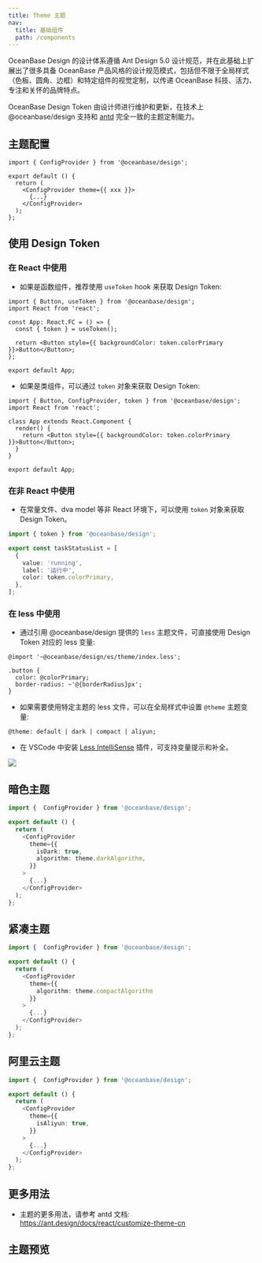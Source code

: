 ```yaml
---
title: Theme 主题
nav:
  title: 基础组件
  path: /components
---
```


OceanBase Design 的设计体系遵循 Ant Design 5.0 设计规范，并在此基础上扩展出了很多具备 OceanBase 产品风格的设计规范模式，包括但不限于全局样式（色板、圆角、边框）和特定组件的视觉定制，以传递 OceanBase 科技、活力、专注和关怀的品牌特点。

OceanBase Design Token 由设计师进行维护和更新，在技术上 @oceanbase/design 支持和 [antd](https://ant.design/docs/react/customize-theme-cn) 完全一致的主题定制能力。

## 主题配置

```tsx | pure
import { ConfigProvider } from '@oceanbase/design';

export default () {
  return (
    <ConfigProvider theme={{ xxx }}>
      {...}
    </ConfigProvider>
  );
};
```

## 使用 Design Token

### 在 React 中使用

- 如果是函数组件，推荐使用 `useToken` hook 来获取 Design Token:

```tsx | pure
import { Button, useToken } from '@oceanbase/design';
import React from 'react';

const App: React.FC = () => {
  const { token } = useToken();

  return <Button style={{ backgroundColor: token.colorPrimary }}>Button</Button>;
};

export default App;
```

- 如果是类组件，可以通过 `token` 对象来获取 Design Token:

```tsx | pure
import { Button, ConfigProvider, token } from '@oceanbase/design';
import React from 'react';

class App extends React.Component {
  render() {
    return <Button style={{ backgroundColor: token.colorPrimary }}>Button</Button>;
  }
}

export default App;
```

### 在非 React 中使用

- 在常量文件、dva model 等非 React 环境下，可以使用 `token` 对象来获取 Design Token。

```ts
import { token } from '@oceanbase/design';

export const taskStatusList = [
  {
    value: 'running',
    label: '运行中',
    color: token.colorPrimary,
  },
];
```

### 在 less 中使用

- 通过引用 @oceanbase/design 提供的 `less` 主题文件，可直接使用 Design Token 对应的 less 变量:

```less
@import '~@oceanbase/design/es/theme/index.less';

.button {
  color: @colorPrimary;
  border-radius: ~'@{borderRadius}px';
}
```

- 如果需要使用特定主题的 less 文件，可以在全局样式中设置 `@theme` 主题变量:

```less
@theme: default | dark | compact | aliyun;
```

- 在 VSCode 中安装 [Less IntelliSense](https://marketplace.visualstudio.com/items?itemName=mrmlnc.vscode-less) 插件，可支持变量提示和补全。

![](https://mdn.alipayobjects.com/huamei_fhnyvh/afts/img/A*_37-QqtQGQUAAAAAAAAAAAAADmfOAQ/original)

## 暗色主题

```ts | pure
import {  ConfigProvider } from '@oceanbase/design';

export default () {
  return (
    <ConfigProvider
      theme={{
        isDark: true,
        algorithm: theme.darkAlgorithm,
      }}
    >
      {...}
    </ConfigProvider>
  );
};
```

## 紧凑主题

```ts | pure
import {  ConfigProvider } from '@oceanbase/design';

export default () {
  return (
    <ConfigProvider
      theme={{
        algorithm: theme.compactAlgorithm
      }}
    >
      {...}
    </ConfigProvider>
  );
};
```

## 阿里云主题

```ts | pure
import {  ConfigProvider } from '@oceanbase/design';

export default () {
  return (
    <ConfigProvider
      theme={{
        isAliyun: true,
      }}
    >
      {...}
    </ConfigProvider>
  );
};
```

## 更多用法

- 主题的更多用法，请参考 antd 文档: https://ant.design/docs/react/customize-theme-cn

## 主题预览

<code src="./demo/previewer.tsx"></code>
